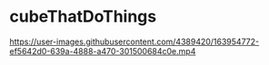 # cubeThatDoThings


https://user-images.githubusercontent.com/4389420/163954772-ef5642d0-639a-4888-a470-301500684c0e.mp4

